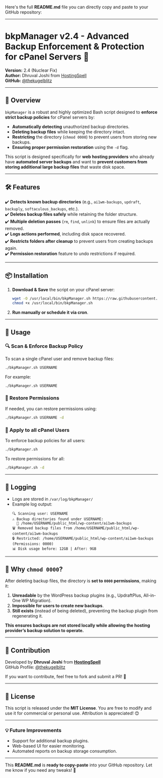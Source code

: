 Here's the full **README.md** file you can directly copy and paste to your GitHub repository:

---

# **bkpManager v2.4 - Advanced Backup Enforcement & Protection for cPanel Servers** 🚀

**Version:** 2.4 (Nuclear Fix)  
**Author:** Dhruval Joshi from [HostingSpell](https://hostingspell.com)  
**GitHub:** [@thekugelblitz](https://github.com/thekugelblitz)  

---

## **📌 Overview**
`bkpManager` is a robust and highly optimized Bash script designed to **enforce strict backup policies** for cPanel servers by:
- **Automatically detecting** unauthorized backup directories.
- **Deleting backup files** while keeping the directory intact.
- **Restricting** the directory (`chmod 0000`) to prevent users from storing new backups.
- **Ensuring proper permission restoration** using the `-d` flag.

This script is designed specifically for **web hosting providers** who already have **automated server backups** and want to **prevent customers from storing additional large backup files** that waste disk space.

---

## **🛠️ Features**
✔️ **Detects known backup directories** (e.g., `ai1wm-backups`, `updraft`, `backuply`, `softaculous_backups`, etc.).  
✔️ **Deletes backup files safely** while retaining the folder structure.  
✔️ **Multiple deletion passes** (`rm`, `find`, `unlink`) to ensure files are actually removed.  
✔️ **Logs actions performed**, including disk space recovered.  
✔️ **Restricts folders after cleanup** to prevent users from creating backups again.  
✔️ **Permission restoration** feature to undo restrictions if required.  

---

## **📦 Installation**
1. **Download & Save** the script on your cPanel server:
   ```bash
   wget -O /usr/local/bin/bkpManager.sh https://raw.githubusercontent.com/thekugelblitz/bkpManager/main/bkpManager.sh
   chmod +x /usr/local/bin/bkpManager.sh
   ```
2. **Run manually or schedule it via cron**.

---

## **🚀 Usage**
### **🔍 Scan & Enforce Backup Policy**
To scan a single cPanel user and remove backup files:
```bash
./bkpManager.sh USERNAME
```
For example:
```bash
./bkpManager.sh USERNAME
```

### **🔄 Restore Permissions**
If needed, you can restore permissions using:
```bash
./bkpManager.sh USERNAME -d
```

### **🚀 Apply to all cPanel Users**
To enforce backup policies for all users:
```bash
./bkpManager.sh
```
To restore permissions for all:
```bash
./bkpManager.sh -d
```

---

## **📜 Logging**
- Logs are stored in `/var/log/bkpManager/`
- Example log output:
  ```
  🔍 Scanning user: USERNAME
  ⚠️ Backup directories found under USERNAME:
    📂 /home/USERNAME/public_html/wp-content/ai1wm-backups
  🗑️ Removed backup files from /home/USERNAME/public_html/wp-content/ai1wm-backups
  🔒 Restricted: /home/USERNAME/public_html/wp-content/ai1wm-backups (Permissions: 0000)
  📊 Disk usage before: 12GB | After: 9GB
  ```

---

## **🛑 Why `chmod 0000`?**
After deleting backup files, the directory is **set to `0000` permissions**, making it:
1. **Unreadable** by the WordPress backup plugins (e.g., UpdraftPlus, All-in-One WP Migration).
2. **Impossible for users to create new backups**.
3. **Still exists** (instead of being deleted), preventing the backup plugin from regenerating it.

**This ensures backups are not stored locally while allowing the hosting provider’s backup solution to operate.**

---

## **🤝 Contribution**
Developed by **Dhruval Joshi** from **[HostingSpell](https://hostingspell.com)**  
GitHub Profile: [@thekugelblitz](https://github.com/thekugelblitz)

If you want to contribute, feel free to fork and submit a PR! 🚀

---

## **📜 License**
This script is released under the **MIT License**. You are free to modify and use it for commercial or personal use. Attribution is appreciated! 😊

---

### **💡 Future Improvements**
- Support for additional backup plugins.
- Web-based UI for easier monitoring.
- Automated reports on backup storage consumption.

---

This **README.md** is **ready to copy-paste** into your GitHub repository. Let me know if you need any tweaks! 🚀
